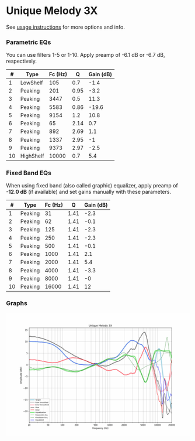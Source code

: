 # Unique Melody 3X
See [usage instructions](https://github.com/jaakkopasanen/AutoEq#usage) for more options and info.

### Parametric EQs
You can use filters 1-5 or 1-10. Apply preamp of -6.1 dB or -6.7 dB, respectively.

|   # | Type      |   Fc (Hz) |    Q |   Gain (dB) |
|-----|-----------|-----------|------|-------------|
|   1 | LowShelf  |       105 | 0.7  |        -1.4 |
|   2 | Peaking   |       201 | 0.95 |        -3.2 |
|   3 | Peaking   |      3447 | 0.5  |        11.3 |
|   4 | Peaking   |      5583 | 0.86 |       -19.6 |
|   5 | Peaking   |      9154 | 1.2  |        10.8 |
|   6 | Peaking   |        65 | 2.14 |         0.7 |
|   7 | Peaking   |       892 | 2.69 |         1.1 |
|   8 | Peaking   |      1337 | 2.95 |        -1   |
|   9 | Peaking   |      9373 | 2.97 |        -2.5 |
|  10 | HighShelf |     10000 | 0.7  |         5.4 |

### Fixed Band EQs
When using fixed band (also called graphic) equalizer, apply preamp of **-12.0 dB** (if available) and set gains manually with these parameters.

|   # | Type    |   Fc (Hz) |    Q |   Gain (dB) |
|-----|---------|-----------|------|-------------|
|   1 | Peaking |        31 | 1.41 |        -2.3 |
|   2 | Peaking |        62 | 1.41 |        -0.1 |
|   3 | Peaking |       125 | 1.41 |        -2.3 |
|   4 | Peaking |       250 | 1.41 |        -2.3 |
|   5 | Peaking |       500 | 1.41 |        -0.1 |
|   6 | Peaking |      1000 | 1.41 |         2.1 |
|   7 | Peaking |      2000 | 1.41 |         5.4 |
|   8 | Peaking |      4000 | 1.41 |        -3.3 |
|   9 | Peaking |      8000 | 1.41 |        -0   |
|  10 | Peaking |     16000 | 1.41 |        12   |

### Graphs
![](./Unique%20Melody%203X.png)
